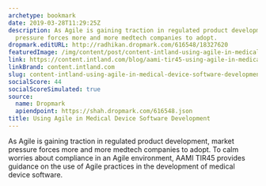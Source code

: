 ```yaml
---
archetype: bookmark
date: 2019-03-28T11:29:25Z
description: As Agile is gaining traction in regulated product development, market
  pressure forces more and more medtech companies to adopt.
dropmark.editURL: http://radhikan.dropmark.com/616548/18327620
featuredImage: /img/content/post/content-intland-using-agile-in-medical-device-software-development.png
link: https://content.intland.com/blog/aami-tir45-using-agile-in-medical-device-software-development?hs_amp=true
linkBrand: content.intland.com
slug: content-intland-using-agile-in-medical-device-software-development
socialScore: 44
socialScoreSimulated: true
source:
  name: Dropmark
  apiendpoint: https://shah.dropmark.com/616548.json
title: Using Agile in Medical Device Software Development
---
```

As Agile is gaining traction in regulated product development, market pressure forces more and more medtech companies to adopt. To calm worries about compliance in an Agile environment, AAMI TIR45 provides guidance on the use of Agile practices in the development of medical device software.